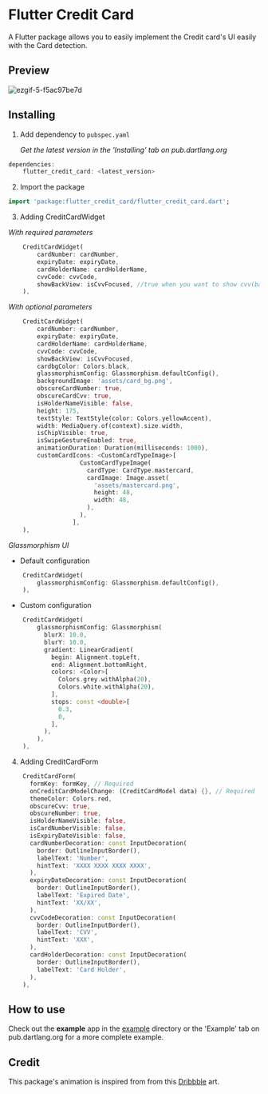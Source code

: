 # Flutter Credit Card

A Flutter package allows you to easily implement the Credit card's UI easily with the Card detection.

## Preview

![ezgif-5-f5ac97be7d](https://user-images.githubusercontent.com/22388017/159047691-b30e4fd9-f5a8-4180-b7db-eea093a904e1.gif)

## Installing

1.  Add dependency to `pubspec.yaml`

    *Get the latest version in the 'Installing' tab on pub.dartlang.org*
    
```dart
dependencies:
    flutter_credit_card: <latest_version>
```

2.  Import the package
```dart
import 'package:flutter_credit_card/flutter_credit_card.dart';
```

3.  Adding CreditCardWidget

*With required parameters*
```dart
    CreditCardWidget(
        cardNumber: cardNumber,
        expiryDate: expiryDate, 
        cardHolderName: cardHolderName,
        cvvCode: cvvCode,
        showBackView: isCvvFocused, //true when you want to show cvv(back) view
    ),
```    

*With optional parameters*
```dart   
    CreditCardWidget(
        cardNumber: cardNumber,
        expiryDate: expiryDate,
        cardHolderName: cardHolderName,
        cvvCode: cvvCode,
        showBackView: isCvvFocused,
        cardbgColor: Colors.black,
        glassmorphismConfig: Glassmorphism.defaultConfig(),
        backgroundImage: 'assets/card_bg.png',
        obscureCardNumber: true,
        obscureCardCvv: true,
        isHolderNameVisible: false,
        height: 175,
        textStyle: TextStyle(color: Colors.yellowAccent),
        width: MediaQuery.of(context).size.width,
        isChipVisible: true,
        isSwipeGestureEnabled: true,
        animationDuration: Duration(milliseconds: 1000),
        customCardIcons: <CustomCardTypeImage>[
                    CustomCardTypeImage(
                      cardType: CardType.mastercard,
                      cardImage: Image.asset(
                        'assets/mastercard.png',
                        height: 48,
                        width: 48,
                      ),
                    ),
                  ],
    ),
``` 

*Glassmorphism UI*

 + Default configuration
```dart
    CreditCardWidget(
        glassmorphismConfig: Glassmorphism.defaultConfig(),
    ),
```    

 + Custom configuration
```dart
    CreditCardWidget(
        glassmorphismConfig: Glassmorphism(
          blurX: 10.0,
          blurY: 10.0,
          gradient: LinearGradient(
            begin: Alignment.topLeft,
            end: Alignment.bottomRight,
            colors: <Color>[
              Colors.grey.withAlpha(20),
              Colors.white.withAlpha(20),
            ],
            stops: const <double>[
              0.3,
              0,
            ],
          ),
        ),
    ),
```    

4.  Adding CreditCardForm

```dart
    CreditCardForm(
      formKey: formKey, // Required 
      onCreditCardModelChange: (CreditCardModel data) {}, // Required
      themeColor: Colors.red,
      obscureCvv: true, 
      obscureNumber: true,
      isHolderNameVisible: false,
      isCardNumberVisible: false,
      isExpiryDateVisible: false,
      cardNumberDecoration: const InputDecoration(
        border: OutlineInputBorder(),
        labelText: 'Number',
        hintText: 'XXXX XXXX XXXX XXXX',
      ),
      expiryDateDecoration: const InputDecoration(
        border: OutlineInputBorder(),
        labelText: 'Expired Date',
        hintText: 'XX/XX',
      ),
      cvvCodeDecoration: const InputDecoration(
        border: OutlineInputBorder(),
        labelText: 'CVV',
        hintText: 'XXX',
      ),
      cardHolderDecoration: const InputDecoration(
        border: OutlineInputBorder(),
        labelText: 'Card Holder',
      ),
    ),
```


## How to use
Check out the **example** app in the [example](example) directory or the 'Example' tab on pub.dartlang.org for a more complete example.

## Credit

This package's animation is inspired from from this [Dribbble](https://dribbble.com/shots/2187649-Credit-card-Checkout-flow-AMEX) art.

<br/>